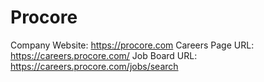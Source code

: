 # Procore

Company Website: https://procore.com
Careers Page URL: https://careers.procore.com/
Job Board URL: https://careers.procore.com/jobs/search